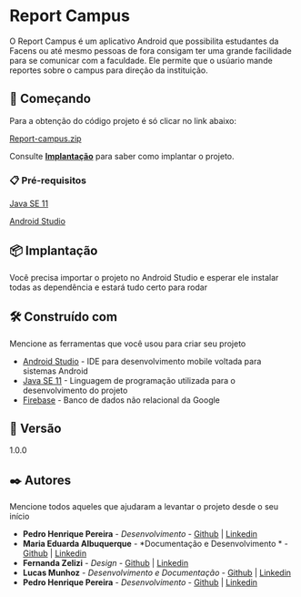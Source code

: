# Report Campus

O Report Campus é um aplicativo Android que possibilita estudantes da Facens
ou até mesmo pessoas de fora consigam ter uma grande facilidade para se 
comunicar com a faculdade. Ele permite que o usúario mande reportes sobre o 
campus para direção da instituição.

## 🚀 Começando

Para a obtenção do código projeto é só clicar no link abaixo:

[Report-campus.zip](https://github.com/Report-Campus/Report-Campus/archive/refs/heads/master.zip)

Consulte **[Implantação](#-implanta%C3%A7%C3%A3o)** para saber como implantar o projeto.

### 📋 Pré-requisitos

[Java SE 11](https://www.oracle.com/br/java/technologies/javase/jdk11-archive-downloads.html)

[Android Studio](https://developer.android.com/studio?hl=pt&gclid=Cj0KCQiA99ybBhD9ARIsALvZavWTs13M-nUibRyJ9T9rYoIVgKbli9b9-DQq976gQ30o1hqTX4lm4_gaAmvVEALw_wcB&gclsrc=aw.ds)

## 📦 Implantação

Você precisa importar o projeto no Android Studio e esperar ele 
instalar todas as dependência e estará tudo certo para rodar

## 🛠️ Construído com

Mencione as ferramentas que você usou para criar seu projeto

* [Android Studio](https://developer.android.com/studio?hl=pt&gclid=Cj0KCQiA99ybBhD9ARIsALvZavWTs13M-nUibRyJ9T9rYoIVgKbli9b9-DQq976gQ30o1hqTX4lm4_gaAmvVEALw_wcB&gclsrc=aw.ds) - IDE para desenvolvimento mobile voltada para sistemas Android
* [Java SE 11](https://www.oracle.com/br/java/technologies/javase/jdk11-archive-downloads.html) - Linguagem de programação utilizada para o desenvolvimento do projeto
* [Firebase](https://firebase.google.com) - Banco de dados não relacional da Google

## 📌 Versão

1.0.0

## ✒️ Autores

Mencione todos aqueles que ajudaram a levantar o projeto desde o seu início

* **Pedro Henrique Pereira** - *Desenvolvimento* - [Github](https://github.com/pedrohp28) | [Linkedin](https://www.linkedin.com/in/pedro-h-pereira-dev)
* **Maria Eduarda Albuquerque** - *Documentação e Desenvolvimento * - [Github](https://github.com/MariaEduardaCox) | [Linkedin](https://www.linkedin.com/in/maria-eduarda-reis-9a7067221)
* **Fernanda Zelizi** - *Design* - [Github](https://github.com/fernandazelizi) | [Linkedin](https://www.linkedin.com/in/fernanda-zelizi)
* **Lucas Munhoz** - *Desenvolvimento e Documentação* - [Github](https://github.com/munhoz2k) | [Linkedin](https://www.linkedin.com/in/lucas-munhoz-b946131a5)
* **Pedro Henrique Pereira** - *Desenvolvimento* - [Github]() | [Linkedin]()

